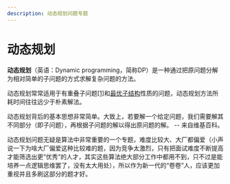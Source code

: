 ```yaml
---
description: 动态规划问题专题
---
```


# 动态规划

**动态规划**（英语：Dynamic programming，简称DP）是一种通过把原问题分解为相对简单的子问题的方式求解复杂问题的方法。

动态规划常常适用于有重叠子问题[\[1\]](https://zh.wikipedia.org/wiki/%E5%8A%A8%E6%80%81%E8%A7%84%E5%88%92#cite\_note-1)和[最优子结构](https://zh.wikipedia.org/w/index.php?title=%E6%9C%80%E4%BC%98%E5%AD%90%E7%BB%93%E6%9E%84\&action=edit\&redlink=1)性质的问题，动态规划方法所耗时间往往远少于朴素解法。

动态规划背后的基本思想非常简单。大致上，若要解一个给定问题，我们需要解其不同部分（即子问题），再根据子问题的解以得出原问题的解。 -- 来自维基百科。

动态规划问题无疑是算法中非常重要的一个专题，难度比较大、大厂都偏爱（小声说一下为啥大厂偏爱这种比较难的题，因为竞争太激烈，只有把面试难度不断提高才能筛选出更“优秀”的人才，其实这些算法绝大部分工作中都用不到，只不过是能培养一点逻辑思维罢了，没有太大用处），所以作为新一代的“卷卷”人，应该更加重视并且多刷这部分的题才好。
